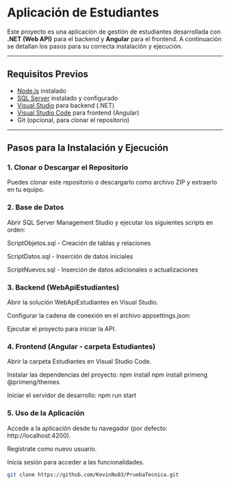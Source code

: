 # Aplicación de Estudiantes

Este proyecto es una aplicación de gestión de estudiantes desarrollada con **.NET (Web API)** para el backend y **Angular** para el frontend. A continuación se detallan los pasos para su correcta instalación y ejecución.

---

## Requisitos Previos

- [Node.js](https://nodejs.org/) instalado
- [SQL Server](https://www.microsoft.com/en-us/sql-server/) instalado y configurado
- [Visual Studio](https://visualstudio.microsoft.com/) para backend (.NET)
- [Visual Studio Code](https://code.visualstudio.com/) para frontend (Angular)
- Git (opcional, para clonar el repositorio)

---

##  Pasos para la Instalación y Ejecución

### 1. Clonar o Descargar el Repositorio

  Puedes clonar este repositorio o descargarlo como archivo ZIP y extraerlo en tu equipo.

### 2. Base de Datos
  Abrir SQL Server Management Studio y ejecutar los siguientes scripts en orden:
  
  ScriptObjetos.sql - Creación de tablas y relaciones
  
  ScriptDatos.sql - Inserción de datos iniciales
  
  ScriptNuevos.sql - Inserción de datos adicionales o actualizaciones

### 3. Backend (WebApiEstudiantes)
  Abrir la solución WebApiEstudiantes en Visual Studio.
  
  Configurar la cadena de conexión en el archivo appsettings.json:
  
  Ejecutar el proyecto para iniciar la API.

### 4. Frontend (Angular - carpeta Estudiantes)
  Abrir la carpeta Estudiantes en Visual Studio Code.
  
  Instalar las dependencias del proyecto:
    npm install
    npm install primeng @primeng/themes
  
  Iniciar el servidor de desarrollo:
    npm run start


### 5. Uso de la Aplicación
Accede a la aplicación desde tu navegador (por defecto: http://localhost:4200).

Regístrate como nuevo usuario.

Inicia sesión para acceder a las funcionalidades.

```bash
git clone https://github.com/KevinNu03/PruebaTecnica.git
